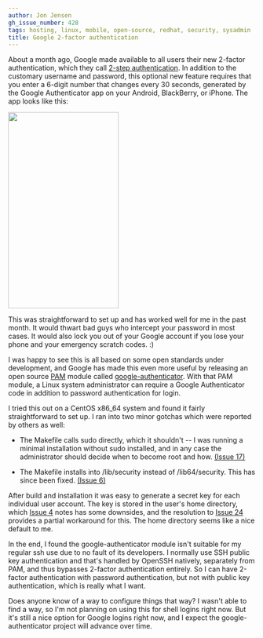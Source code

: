 ```yaml
---
author: Jon Jensen
gh_issue_number: 428
tags: hosting, linux, mobile, open-source, redhat, security, sysadmin
title: Google 2-factor authentication
---
```




About a month ago, Google made available to all users their new 2-factor authentication, which they call [2-step authentication](http://googleblog.blogspot.com/2011/02/advanced-sign-in-security-for-your.html). In addition to the customary username and password, this optional new feature requires that you enter a 6-digit number that changes every 30 seconds, generated by the Google Authenticator app on your Android, BlackBerry, or iPhone. The app looks like this:

<a href="/blog/2011/03/14/google-2-factor-authentication/image-0-big.png" onblur="try {parent.deselectBloggerImageGracefully();} catch(e) {}"><img alt="" border="0" id="BLOGGER_PHOTO_ID_5584162442962701106" src="/blog/2011/03/14/google-2-factor-authentication/image-0.png" style="cursor:pointer; cursor:hand;width: 225px; height: 400px;"/></a>

This was straightforward to set up and has worked well for me in the past month. It would thwart bad guys who intercept your password in most cases. It would also lock you out of your Google account if you lose your phone and your emergency scratch codes. :)

I was happy to see this is all based on some open standards under development, and Google has made this even more useful by releasing an open source [PAM](http://www.kernel.org/pub/linux/libs/pam/whatispam.html) module called [google-authenticator](http://code.google.com/p/google-authenticator/). With that PAM module, a Linux system administrator can require a Google Authenticator code in addition to password authentication for login.

I tried this out on a CentOS x86_64 system and found it fairly straightforward to set up. I ran into two minor gotchas which were reported by others as well:

- The Makefile calls sudo directly, which it shouldn't -- I was running a minimal installation without sudo installed, and in any case the administrator should decide when to become root and how. [(Issue 17)](http://code.google.com/p/google-authenticator/issues/detail?id=17)

- The Makefile installs into /lib/security instead of /lib64/security. This has since been fixed. [(Issue 6)](http://code.google.com/p/google-authenticator/issues/detail?id=6)

After build and installation it was easy to generate a secret key for each individual user account. The key is stored in the user's home directory, which [Issue 4](http://code.google.com/p/google-authenticator/issues/detail?id=4) notes has some downsides, and the resolution to [Issue 24](http://code.google.com/p/google-authenticator/issues/detail?id=24) provides a partial workaround for this. The home directory seems like a nice default to me.

In the end, I found the google-authenticator module isn't suitable for my regular ssh use due to no fault of its developers. I normally use SSH public key authentication and that's handled by OpenSSH natively, separately from PAM, and thus bypasses 2-factor authentication entirely. So I can have 2-factor authentication with password authentication, but not with public key authentication, which is really what I want.

Does anyone know of a way to configure things that way? I wasn't able to find a way, so I'm not planning on using this for shell logins right now. But it's still a nice option for Google logins right now, and I expect the google-authenticator project will advance over time.


